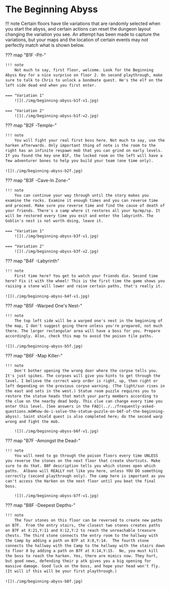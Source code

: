 # The Beginning Abyss

!!! note
    Certain floors have tile variations that are randomly selected when you start the abyss, and certain actions can reset the dungeon layout changing the variation you see. An attempt has been made to capture the variations, but your maps and the location of certain events may not perfectly match what is shown below. 

??? map "B1F -Pit-"

    !!! note
        Not much to say, first floor, welcome. Look for the Beginning Abyss Key for a nice surprise on floor 2. On second playthrough, make sure to talk to Chris to unlock a bondmate quest. He's the elf on the left side dead end when you first enter.

    === "Variation 1"
        ![](./img/beginning-abyss-b1f-v1.jpg) 

    === "Variation 2"
        ![](./img/beginning-abyss-b1f-v2.jpg) 


??? map "B2F -Temple-"

    !!! note
        You will fight your real first boss here. Not much to say, use the harken afterwards. Only important thing of note is the room to the right has an infinite respawn mob that you can grind on early levels. If you found the key one B1F, the locked room on the left will have a few adventurer bones to help you build your team (one time only).

    ![](./img/beginning-abyss-b2f.jpg)

??? map "B3F -Cave-In Zone-"

    !!! note
        You can continue your way through until the story makes you examine the rocks. Examine it enough times and you can reverse time and proceed. Make sure you reverse time and find the cause of death of your friends. There's a camp where it restores all your hp/mp/sp. It will be restored every time you exit and enter the labyrinth. The Goblin's nest is not worth doing, leave it.

    === "Variation 1"
        ![](./img/beginning-abyss-b3f-v1.jpg)

    === "Variation 2"
        ![](./img/beginning-abyss-b3f-v2.jpg)

??? map "B4F -Labyrinth"

    !!! note
        First time here? You get to watch your friends die. Second time here? Fix it with the wheel! This is the first time the game shows you raising a stone will lower and raise certain paths, that's really it.

    ![](./img/beginning-abyss-b4f-v1.jpg)

<!-- uncomment when 2nd variation map is optained
    === "Variation 1"
-->
     
<!-- uncomment when 2nd variation map is optained
    === "Variation 2"
        ![](./img/beginning-abyss-b4f-v2.jpg)
-->

??? map "B5F -Warped One's Nest-"

    !!! note
        The top left side will be a warped one's nest in the beginning of the map, I don't suggest going there unless you're prepared, not much there. The larger rectangular area will have a boss for you. Prepare accordingly. Also, check this map to avoid the poison tile paths.

    ![](./img/beginning-abyss-b5f.jpg)

??? map "B6F -Map Killer-"

    !!! note
        Don't bother opening the wrong door where the corpse tells you. It's just spikes. The corpses will give you hints to get through the level. I believe the correct warp order is right, up, then right or left depending on the previous corpse warning. (The light/sun rises in the east and sets in the west.) Statue room puzzle requires you to restore the statue heads that match your party members according to the clue on the nearby dead body. This clue can change every time you enter this level. [See answers in the FAQ](../../frequently-asked-questions.md#how-do-i-solve-the-statue-puzzle-on-b6f-of-the-beginning-abyss). Saint shield quest is also completed here; do the second warp wrong and fight the mob.

<!-- uncomment when 2nd variation map is optained
    === "Variation 1"
-->
        ![](./img/beginning-abyss-b6f-v1.jpg)

<!-- uncomment when 2nd variation map is optained
    === "Variation 2"
        ![](./img/beginning-abyss-b6f-v2.jpg)
-->


??? map "B7F -Amongst the Dead-"
    
    !!! note
        You will need to go through the poison floors every time UNLESS you reverse the stones on the next floor that create shortcuts. Make sure to do that. B8F description tells you which stones open which paths.  Albano will REALLY not like you here, unless YOU DO something correctly (second playthrough only). The camp here is important as you can't access the Harken on the next floor until you beat the final boss. 

<!-- uncomment when 2nd variation map is optained
    === "Variation 1"
-->
        ![](./img/beginning-abyss-b7f-v1.jpg)

<!-- uncomment when 2nd variation map is optained
    === "Variation 2"
        ![](./img/beginning-abyss-b7f-v2.jpg)
-->

??? map "B8F -Deepest Depths-"

    !!! note
        The four stones on this floor can be reversed to create new paths on B7F.  From the entry stairs, the closest two stones creates paths on B7F at X:21,Y:11 and X:12,Y:2 to reach the unreachable treasure chests. The third stone connects the entry room to the hallway with the Camp by adding a path on B7F at X:8,Y:14.  The fourth stone connects the hallway with the Camp to the hallway with the stairs down to floor 8 by adding a path on B7F at X:14,Y:15.  No, you must kill the boss to reach the harken. Yes, there are mimics now. They hurt, but good news, defending their p atk gives you a big opening for massive damage. Good luck on the boss, and hope your head won't fly. (It will if this will be your first playthrough.)

    ![](./img/beginning-abyss-b8f.jpg)
